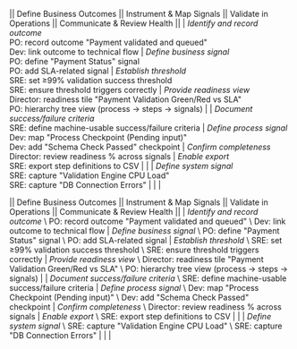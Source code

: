 || Define Business Outcomes || Instrument & Map Signals || Validate in Operations || Communicate & Review Health ||
| *Identify and record outcome* <br> PO: record outcome "Payment validated and queued" <br> Dev: link outcome to technical flow | *Define business signal* <br> PO: define "Payment Status" signal <br> PO: add SLA-related signal | *Establish threshold* <br> SRE: set ≥99% validation success threshold <br> SRE: ensure threshold triggers correctly | *Provide readiness view* <br> Director: readiness tile "Payment Validation Green/Red vs SLA" <br> PO: hierarchy tree view (process → steps → signals) |
| *Document success/failure criteria* <br> SRE: define machine-usable success/failure criteria | *Define process signal* <br> Dev: map "Process Checkpoint (Pending input)" <br> Dev: add "Schema Check Passed" checkpoint | *Confirm completeness* <br> Director: review readiness % across signals | *Enable export* <br> SRE: export step definitions to CSV |
|   | *Define system signal* <br> SRE: capture "Validation Engine CPU Load" <br> SRE: capture "DB Connection Errors" |   |   |



|| Define Business Outcomes || Instrument & Map Signals || Validate in Operations || Communicate & Review Health ||
| *Identify and record outcome* \\ PO: record outcome "Payment validated and queued" \\ Dev: link outcome to technical flow | *Define business signal* \\ PO: define "Payment Status" signal \\ PO: add SLA-related signal | *Establish threshold* \\ SRE: set ≥99% validation success threshold \\ SRE: ensure threshold triggers correctly | *Provide readiness view* \\ Director: readiness tile "Payment Validation Green/Red vs SLA" \\ PO: hierarchy tree view (process → steps → signals) |
| *Document success/failure criteria* \\ SRE: define machine-usable success/failure criteria | *Define process signal* \\ Dev: map "Process Checkpoint (Pending input)" \\ Dev: add "Schema Check Passed" checkpoint | *Confirm completeness* \\ Director: review readiness % across signals | *Enable export* \\ SRE: export step definitions to CSV |
|   | *Define system signal* \\ SRE: capture "Validation Engine CPU Load" \\ SRE: capture "DB Connection Errors" |   |   |
